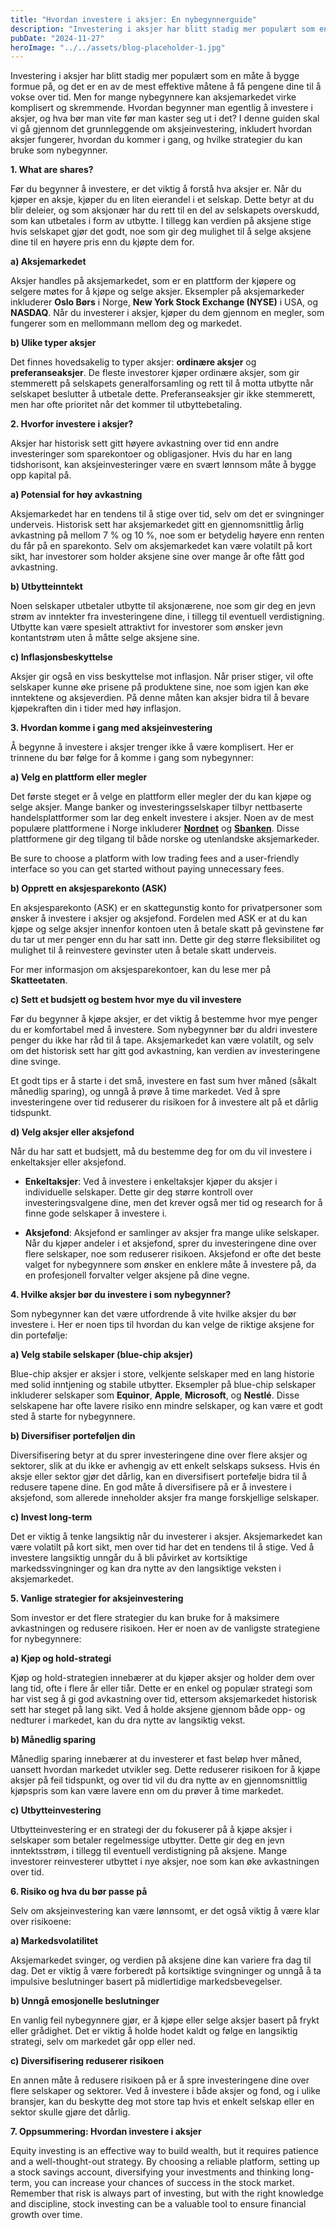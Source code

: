 ```yaml
---
title: "Hvordan investere i aksjer: En nybegynnerguide"
description: "Investering i aksjer har blitt stadig mer populært som en måte å bygge formue på, og det er en av de mest effektive måtene å få pengene dine til å vokse over tid. Men for mange nybegynnere kan aksjemarkedet virke komplisert og skremmende. Hvordan begynner man egentlig å investere i aksjer, og hva bør man &#8230; Read more"
pubDate: "2024-11-27"
heroImage: "../../assets/blog-placeholder-1.jpg"
---
```


Investering i aksjer har blitt stadig mer populært som en måte å bygge formue på, og det er en av de mest effektive måtene å få pengene dine til å vokse over tid. Men for mange nybegynnere kan aksjemarkedet virke komplisert og skremmende. Hvordan begynner man egentlig å investere i aksjer, og hva bør man vite før man kaster seg ut i det? I denne guiden skal vi gå gjennom det grunnleggende om aksjeinvestering, inkludert hvordan aksjer fungerer, hvordan du kommer i gang, og hvilke strategier du kan bruke som nybegynner.

**1. What are shares?**

Før du begynner å investere, er det viktig å forstå hva aksjer er. Når du kjøper en aksje, kjøper du en liten eierandel i et selskap. Dette betyr at du blir deleier, og som aksjonær har du rett til en del av selskapets overskudd, som kan utbetales i form av utbytte. I tillegg kan verdien på aksjene stige hvis selskapet gjør det godt, noe som gir deg mulighet til å selge aksjene dine til en høyere pris enn du kjøpte dem for.

**a) Aksjemarkedet**

Aksjer handles på aksjemarkedet, som er en plattform der kjøpere og selgere møtes for å kjøpe og selge aksjer. Eksempler på aksjemarkeder inkluderer **Oslo Børs** i Norge, **New York Stock Exchange (NYSE)** i USA, og **NASDAQ**. Når du investerer i aksjer, kjøper du dem gjennom en megler, som fungerer som en mellommann mellom deg og markedet.

**b) Ulike typer aksjer**

Det finnes hovedsakelig to typer aksjer: **ordinære aksjer** og **preferanseaksjer**. De fleste investorer kjøper ordinære aksjer, som gir stemmerett på selskapets generalforsamling og rett til å motta utbytte når selskapet beslutter å utbetale dette. Preferanseaksjer gir ikke stemmerett, men har ofte prioritet når det kommer til utbyttebetaling.

**2. Hvorfor investere i aksjer?**

Aksjer har historisk sett gitt høyere avkastning over tid enn andre investeringer som sparekontoer og obligasjoner. Hvis du har en lang tidshorisont, kan aksjeinvesteringer være en svært lønnsom måte å bygge opp kapital på.

**a) Potensial for høy avkastning**

Aksjemarkedet har en tendens til å stige over tid, selv om det er svingninger underveis. Historisk sett har aksjemarkedet gitt en gjennomsnittlig årlig avkastning på mellom 7 % og 10 %, noe som er betydelig høyere enn renten du får på en sparekonto. Selv om aksjemarkedet kan være volatilt på kort sikt, har investorer som holder aksjene sine over mange år ofte fått god avkastning.

**b) Utbytteinntekt**

Noen selskaper utbetaler utbytte til aksjonærene, noe som gir deg en jevn strøm av inntekter fra investeringene dine, i tillegg til eventuell verdistigning. Utbytte kan være spesielt attraktivt for investorer som ønsker jevn kontantstrøm uten å måtte selge aksjene sine.

**c) Inflasjonsbeskyttelse**

Aksjer gir også en viss beskyttelse mot inflasjon. Når priser stiger, vil ofte selskaper kunne øke prisene på produktene sine, noe som igjen kan øke inntektene og aksjeverdien. På denne måten kan aksjer bidra til å bevare kjøpekraften din i tider med høy inflasjon.

**3. Hvordan komme i gang med aksjeinvestering**

Å begynne å investere i aksjer trenger ikke å være komplisert. Her er trinnene du bør følge for å komme i gang som nybegynner:

**a) Velg en plattform eller megler**

Det første steget er å velge en plattform eller megler der du kan kjøpe og selge aksjer. Mange banker og investeringsselskaper tilbyr nettbaserte handelsplattformer som lar deg enkelt investere i aksjer. Noen av de mest populære plattformene i Norge inkluderer **[Nordnet](https://www.nordnet.no)** og **[Sbanken](https://www.sbanken.no)**. Disse plattformene gir deg tilgang til både norske og utenlandske aksjemarkeder.

Be sure to choose a platform with low trading fees and a user-friendly interface so you can get started without paying unnecessary fees.

**b) Opprett en aksjesparekonto (ASK)**

En aksjesparekonto (ASK) er en skattegunstig konto for privatpersoner som ønsker å investere i aksjer og aksjefond. Fordelen med ASK er at du kan kjøpe og selge aksjer innenfor kontoen uten å betale skatt på gevinstene før du tar ut mer penger enn du har satt inn. Dette gir deg større fleksibilitet og mulighet til å reinvestere gevinster uten å betale skatt underveis.

For mer informasjon om aksjesparekontoer, kan du lese mer på **Skatteetaten**.

**c) Sett et budsjett og bestem hvor mye du vil investere**

Før du begynner å kjøpe aksjer, er det viktig å bestemme hvor mye penger du er komfortabel med å investere. Som nybegynner bør du aldri investere penger du ikke har råd til å tape. Aksjemarkedet kan være volatilt, og selv om det historisk sett har gitt god avkastning, kan verdien av investeringene dine svinge.

Et godt tips er å starte i det små, investere en fast sum hver måned (såkalt månedlig sparing), og unngå å prøve å time markedet. Ved å spre investeringene over tid reduserer du risikoen for å investere alt på et dårlig tidspunkt.

**d) Velg aksjer eller aksjefond**

Når du har satt et budsjett, må du bestemme deg for om du vil investere i enkeltaksjer eller aksjefond.

- **Enkeltaksjer**: Ved å investere i enkeltaksjer kjøper du aksjer i individuelle selskaper. Dette gir deg større kontroll over investeringsvalgene dine, men det krever også mer tid og research for å finne gode selskaper å investere i.

- **Aksjefond**: Aksjefond er samlinger av aksjer fra mange ulike selskaper. Når du kjøper andeler i et aksjefond, sprer du investeringene dine over flere selskaper, noe som reduserer risikoen. Aksjefond er ofte det beste valget for nybegynnere som ønsker en enklere måte å investere på, da en profesjonell forvalter velger aksjene på dine vegne.

**4. Hvilke aksjer bør du investere i som nybegynner?**

Som nybegynner kan det være utfordrende å vite hvilke aksjer du bør investere i. Her er noen tips til hvordan du kan velge de riktige aksjene for din portefølje:

**a) Velg stabile selskaper (blue-chip aksjer)**

Blue-chip aksjer er aksjer i store, velkjente selskaper med en lang historie med solid inntjening og stabile utbytter. Eksempler på blue-chip selskaper inkluderer selskaper som **Equinor**, **Apple**, **Microsoft**, og **Nestlé**. Disse selskapene har ofte lavere risiko enn mindre selskaper, og kan være et godt sted å starte for nybegynnere.

**b) Diversifiser porteføljen din**

Diversifisering betyr at du sprer investeringene dine over flere aksjer og sektorer, slik at du ikke er avhengig av ett enkelt selskaps suksess. Hvis én aksje eller sektor gjør det dårlig, kan en diversifisert portefølje bidra til å redusere tapene dine. En god måte å diversifisere på er å investere i aksjefond, som allerede inneholder aksjer fra mange forskjellige selskaper.

**c) Invest long-term**

Det er viktig å tenke langsiktig når du investerer i aksjer. Aksjemarkedet kan være volatilt på kort sikt, men over tid har det en tendens til å stige. Ved å investere langsiktig unngår du å bli påvirket av kortsiktige markedssvingninger og kan dra nytte av den langsiktige veksten i aksjemarkedet.

**5. Vanlige strategier for aksjeinvestering**

Som investor er det flere strategier du kan bruke for å maksimere avkastningen og redusere risikoen. Her er noen av de vanligste strategiene for nybegynnere:

**a) Kjøp og hold-strategi**

Kjøp og hold-strategien innebærer at du kjøper aksjer og holder dem over lang tid, ofte i flere år eller tiår. Dette er en enkel og populær strategi som har vist seg å gi god avkastning over tid, ettersom aksjemarkedet historisk sett har steget på lang sikt. Ved å holde aksjene gjennom både opp- og nedturer i markedet, kan du dra nytte av langsiktig vekst.

**b) Månedlig sparing**

Månedlig sparing innebærer at du investerer et fast beløp hver måned, uansett hvordan markedet utvikler seg. Dette reduserer risikoen for å kjøpe aksjer på feil tidspunkt, og over tid vil du dra nytte av en gjennomsnittlig kjøpspris som kan være lavere enn om du prøver å time markedet.

**c) Utbytteinvestering**

Utbytteinvestering er en strategi der du fokuserer på å kjøpe aksjer i selskaper som betaler regelmessige utbytter. Dette gir deg en jevn inntektsstrøm, i tillegg til eventuell verdistigning på aksjene. Mange investorer reinvesterer utbyttet i nye aksjer, noe som kan øke avkastningen over tid.

**6. Risiko og hva du bør passe på**

Selv om aksjeinvestering kan være lønnsomt, er det også viktig å være klar over risikoene:

**a) Markedsvolatilitet**

Aksjemarkedet svinger, og verdien på aksjene dine kan variere fra dag til dag. Det er viktig å være forberedt på kortsiktige svingninger og unngå å ta impulsive beslutninger basert på midlertidige markedsbevegelser.

**b) Unngå emosjonelle beslutninger**

En vanlig feil nybegynnere gjør, er å kjøpe eller selge aksjer basert på frykt eller grådighet. Det er viktig å holde hodet kaldt og følge en langsiktig strategi, selv om markedet går opp eller ned.

**c) Diversifisering reduserer risikoen**

En annen måte å redusere risikoen på er å spre investeringene dine over flere selskaper og sektorer. Ved å investere i både aksjer og fond, og i ulike bransjer, kan du beskytte deg mot store tap hvis et enkelt selskap eller en sektor skulle gjøre det dårlig.

**7. Oppsummering: Hvordan investere i aksjer**

Equity investing is an effective way to build wealth, but it requires patience and a well-thought-out strategy. By choosing a reliable platform, setting up a stock savings account, diversifying your investments and thinking long-term, you can increase your chances of success in the stock market. Remember that risk is always part of investing, but with the right knowledge and discipline, stock investing can be a valuable tool to ensure financial growth over time.